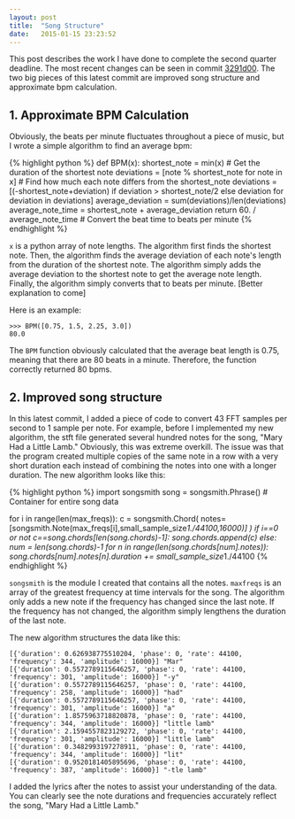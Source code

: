 ```yaml
---
layout: post
title:  "Song Structure"
date:   2015-01-15 23:23:52
---
```


This post describes the work I have done to complete the second quarter deadline. The most recent changes can be seen in commit [3291d00](https://github.com/ejmsoftware/algorithmic-musician/commit/20c71ceb1478224a1f2b36c237a577f771f1de67). The two big pieces of this latest commit are improved song structure and approximate bpm calculation.

## 1. Approximate BPM Calculation

Obviously, the beats per minute fluctuates throughout a piece of music, but I wrote a simple algorithm to find an average bpm:

{% highlight python %}
def BPM(x):
    shortest_note = min(x) # Get the duration of the shortest note
    deviations = [note % shortest_note for note in x] # Find how much each note differs from the shortest_note
    deviations = [(-shortest_note+deviation) if deviation > shortest_note/2 else deviation for deviation in deviations]
    average_deviation = sum(deviations)/len(deviations)
    average_note_time = shortest_note + average_deviation
    return 60. / average_note_time # Convert the beat time to beats per minute
{% endhighlight %}

`x` is a python array of note lengths. The algorithm first finds the shortest note. Then, the algorithm finds the average deviation of each note's length from the duration of the shortest note. The algorithm simply adds the average deviation to the shortest note to get the average note length. Finally, the algorithm simply converts that to beats per minute. [Better explanation to come]

Here is an example:

    >>> BPM([0.75, 1.5, 2.25, 3.0])
    80.0

The `BPM` function obviously calculated that the average beat length is 0.75, meaning that there are 80 beats in a minute. Therefore, the function correctly returned 80 bpms.

## 2. Improved song structure

In this latest commit, I added a piece of code to convert 43 FFT samples per second to 1 sample per note. For example, before I implemented my new algorithm, the stft file generated several hundred notes for the song, "Mary Had a Little Lamb." Obviously, this was extreme overkill. The issue was that the program created multiple copies of the same note in a row with a very short duration each instead of combining the notes into one with a longer duration. The new algorithm looks like this:

{% highlight python %}
import songsmith
song = songsmith.Phrase() # Container for entire song data

for i in range(len(max_freqs)):
    c = songsmith.Chord(
        notes=[songsmith.Note(max_freqs[i],small_sample_size*1./44100,16000)]
    )
    if i==0 or not c==song.chords[len(song.chords)-1]:
        song.chords.append(c)
    else:
        num = len(song.chords)-1
        for n in range(len(song.chords[num].notes)):
            song.chords[num].notes[n].duration += small_sample_size*1./44100
{% endhighlight %}

`songsmith` is the module I created that contains all the notes. `maxfreqs` is an array of the greatest frequency at time intervals for the song. The algorithm only adds a new note if the frequency has changed since the last note. If the frequency has not changed, the algorithm simply lengthens the duration of the last note.

The new algorithm structures the data like this:

    [{'duration': 0.626938775510204, 'phase': 0, 'rate': 44100, 'frequency': 344, 'amplitude': 16000}] "Mar"
    [{'duration': 0.5572789115646257, 'phase': 0, 'rate': 44100, 'frequency': 301, 'amplitude': 16000}] "-y"
    [{'duration': 0.5572789115646257, 'phase': 0, 'rate': 44100, 'frequency': 258, 'amplitude': 16000}] "had"
    [{'duration': 0.5572789115646257, 'phase': 0, 'rate': 44100, 'frequency': 301, 'amplitude': 16000}] "a"
    [{'duration': 1.8575963718820878, 'phase': 0, 'rate': 44100, 'frequency': 344, 'amplitude': 16000}] "little lamb"
    [{'duration': 2.1594557823129272, 'phase': 0, 'rate': 44100, 'frequency': 301, 'amplitude': 16000}] "little lamb"
    [{'duration': 0.3482993197278911, 'phase': 0, 'rate': 44100, 'frequency': 344, 'amplitude': 16000}] "lit"
    [{'duration': 0.9520181405895696, 'phase': 0, 'rate': 44100, 'frequency': 387, 'amplitude': 16000}] "-tle lamb"

I added the lyrics after the notes to assist your understanding of the data. You can clearly see the note durations and frequencies accurately reflect the song, "Mary Had a Little Lamb."
